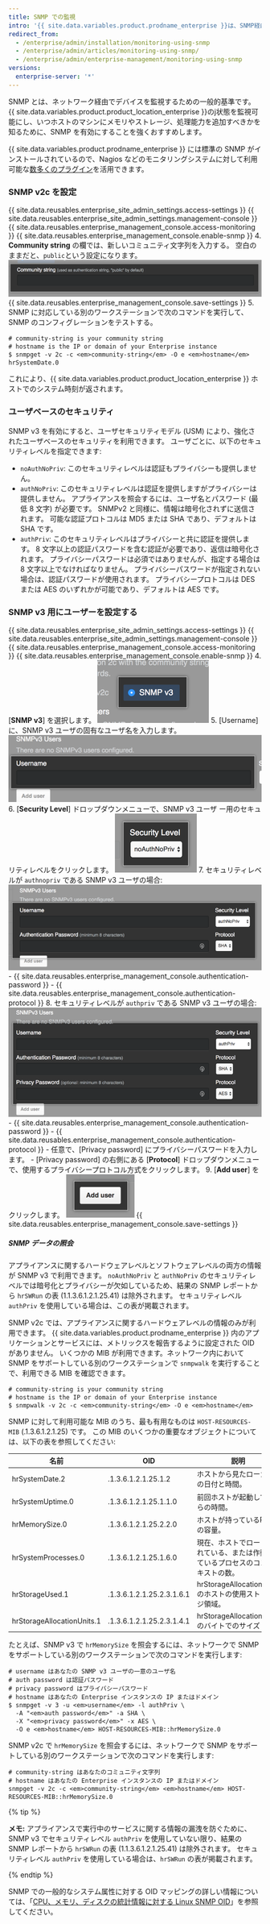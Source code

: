 ```yaml
---
title: SNMP での監視
intro: '{{ site.data.variables.product.prodname_enterprise }}は、SNMP経由でディスクの使用や CPU の使用率、メモリーの使用などのデータを提供します。'
redirect_from:
  - /enterprise/admin/installation/monitoring-using-snmp
  - /enterprise/admin/articles/monitoring-using-snmp/
  - /enterprise/admin/enterprise-management/monitoring-using-snmp
versions:
  enterprise-server: '*'
---
```


SNMP とは、ネットワーク経由でデバイスを監視するための一般的基準です。 {{ site.data.variables.product.product_location_enterprise }}のj状態を監視可能にし、いつホストのマシンにメモリやストレージ、処理能力を追加すべきかを知るために、SNMP を有効にすることを強くおすすめします。

{{ site.data.variables.product.prodname_enterprise }} には標準の SNMP がインストールされているので、Nagios などのモニタリングシステムに対して利用可能な[数多くのプラグイン](http://www.monitoring-plugins.org/doc/man/check_snmp.html)を活用できます。

### SNMP v2c を設定

{{ site.data.reusables.enterprise_site_admin_settings.access-settings }}
{{ site.data.reusables.enterprise_site_admin_settings.management-console }}
{{ site.data.reusables.enterprise_management_console.access-monitoring }}
{{ site.data.reusables.enterprise_management_console.enable-snmp }}
4. **Community string** の欄では、新しいコミュニティ文字列を入力する。 空白のままだと、`public`という設定になります。 ![コミュニティ文字列型を追加するためのフィールド](/assets/images/enterprise/management-console/community-string.png)
{{ site.data.reusables.enterprise_management_console.save-settings }}
5. SNMP に対応している別のワークステーションで次のコマンドを実行して、SNMP のコンフィグレーションをテストする。
  ```shell
  # community-string is your community string
  # hostname is the IP or domain of your Enterprise instance
  $ snmpget -v 2c -c <em>community-string</em> -O e <em>hostname</em> hrSystemDate.0
  ```

これにより、{{ site.data.variables.product.product_location_enterprise }} ホストでのシステム時刻が返されます。

### ユーザベースのセキュリティ

SNMP v3 を有効にすると、ユーザセキュリティモデル (USM) により、強化されたユーザベースのセキュリティを利用できます。 ユーザごとに、以下のセキュリティレベルを指定できます:
- `noAuthNoPriv`: このセキュリティレベルは認証もプライバシーも提供しません。
- `authNoPriv`: このセキュリティレベルは認証を提供しますがプライバシーは提供しません。 アプライアンスを照会するには、ユーザ名とパスワード (最低 8 文字) が必要です。 SNMPv2 と同様に、情報は暗号化されずに送信されます。 可能な認証プロトコルは MD5 または SHA であり、デフォルトは SHA です。
- `authPriv`: このセキュリティレベルはプライバシーと共に認証を提供します。 8 文字以上の認証パスワードを含む認証が必要であり、返信は暗号化されます。 プライバシーパスワードは必須ではありませんが、指定する場合は 8 文字以上でなければなりません。 プライバシーパスワードが指定されない場合は、認証パスワードが使用されます。 プライバシープロトコルは DES または AES のいずれかが可能であり、デフォルトは AES です。

### SNMP v3 用にユーザーを設定する

{{ site.data.reusables.enterprise_site_admin_settings.access-settings }}
{{ site.data.reusables.enterprise_site_admin_settings.management-console }}
{{ site.data.reusables.enterprise_management_console.access-monitoring }}
{{ site.data.reusables.enterprise_management_console.enable-snmp }}
4. [**SNMP v3**] を選択します。 ![SNMP v3 を有効化するボタン](/assets/images/enterprise/management-console/enable-snmpv3.png)
5. [Username] に、SNMP v3 ユーザの固有なユーザ名を入力します。 ![SNMP v3 ユーザ名を入力するためのフィールド](/assets/images/enterprise/management-console/snmpv3-username.png)
6. [**Security Level**] ドロップダウンメニューで、SNMP v3 ユーザ ー用のセキュリティレベルをクリックします。 ![SNMP v3 ユーザのセキュリティレベルを指定するためのドロップダウンメニュー](/assets/images/enterprise/management-console/snmpv3-securitylevel.png)
7. セキュリティレベルが `authnopriv` である SNMP v3 ユーザの場合: ![セキュリティレベル authnopriv の設定](/assets/images/enterprise/management-console/snmpv3-authnopriv.png)
    - {{ site.data.reusables.enterprise_management_console.authentication-password }}
    - {{ site.data.reusables.enterprise_management_console.authentication-protocol }}
8. セキュリティレベルが `authpriv` である SNMP v3 ユーザの場合: ![セキュリティレベル authpriv の設定](/assets/images/enterprise/management-console/snmpv3-authpriv.png)
    - {{ site.data.reusables.enterprise_management_console.authentication-password }}
    - {{ site.data.reusables.enterprise_management_console.authentication-protocol }}
    - 任意で、[Privacy password] にプライバシーパスワードを入力します。
    - [Privacy password] の右側にある [**Protocol**] ドロップダウンメニューで、使用するプライバシープロトコル方式をクリックします。
9. [**Add user**] をクリックします。 ![SNMP v3 ユーザを追加するボタン](/assets/images/enterprise/management-console/snmpv3-adduser.png)
{{ site.data.reusables.enterprise_management_console.save-settings }}

##### SNMP データの照会

アプライアンスに関するハードウェアレベルとソフトウェアレベルの両方の情報が SNMP v3 で利用できます。 `noAuthNoPriv` と `authNoPriv` のセキュリティレベルでは暗号化とプライバシーが欠如しているため、結果の SNMP レポートから `hrSWRun` の表 (1.1.3.6.1.2.1.25.41) は除外されます。 セキュリティレベル `authPriv` を使用している場合は、この表が掲載されます。

SNMP v2c では、アプライアンスに関するハードウェアレベルの情報のみが利用できます。 {{ site.data.variables.product.prodname_enterprise }} 内のアプリケーションとサービスには、メトリックスを報告するように設定された OID がありません。 いくつかの MIB が利用できます。ネットワーク内において SNMP をサポートしている別のワークステーションで `snmpwalk` を実行することで、利用できる MIB を確認できます。

```shell
# community-string is your community string
# hostname is the IP or domain of your Enterprise instance
$ snmpwalk -v 2c -c <em>community-string</em> -O e <em>hostname</em>
```

SNMP に対して利用可能な MIB のうち、最も有用なものは `HOST-RESOURCES-MIB` (.1.3.6.1.2.1.25) です。 この MIB のいくつかの重要なオブジェクトについては、以下の表を参照してください:

| 名前                         | OID                       | 説明                                       |
| -------------------------- | ------------------------- | ---------------------------------------- |
| hrSystemDate.2             | .1.3.6.1.2.1.25.1.2       | ホストから見たローカルの日付と時間。                       |
| hrSystemUptime.0           | .1.3.6.1.2.1.25.1.1.0     | 前回ホストが起動してからの時間。                         |
| hrMemorySize.0             | .1.3.6.1.2.1.25.2.2.0     | ホストが持っているRAMの容量。                         |
| hrSystemProcesses.0        | .1.3.6.1.2.1.25.1.6.0     | 現在、ホストでロードされている、または作動しているプロセスのコンテキストの数。  |
| hrStorageUsed.1            | .1.3.6.1.2.1.25.2.3.1.6.1 | hrStorageAllocationUnits のホストの使用ストレージ領域。 |
| hrStorageAllocationUnits.1 | .1.3.6.1.2.1.25.2.3.1.4.1 | hrStorageAllocationUnit のバイトでのサイズ        |

たとえば、SNMP v3 で `hrMemorySize` を照会するには、ネットワークで SNMP をサポートしている別のワークステーションで次のコマンドを実行します:
```shell
# username はあなたの SNMP v3 ユーザの一意のユーザ名
# auth password は認証パスワード
# privacy password はプライバシーパスワード
# hostname はあなたの Enterprise インスタンスの IP またはドメイン
$ snmpget -v 3 -u <em>username</em> -l authPriv \
  -A "<em>auth password</em>" -a SHA \
  -X "<em>privacy password</em>" -x AES \
  -O e <em>hostname</em> HOST-RESOURCES-MIB::hrMemorySize.0
```

SNMP v2c で `hrMemorySize` を照会するには、ネットワークで SNMP をサポートしている別のワークステーションで次のコマンドを実行します:
```shell
# community-string はあなたのコミュニティ文字列
# hostname はあなたの Enterprise インスタンスの IP またはドメイン
snmpget -v 2c -c <em>community-string</em> <em>hostname</em> HOST-RESOURCES-MIB::hrMemorySize.0
```

{% tip %}

**メモ:** アプライアンスで実行中のサービスに関する情報の漏洩を防ぐために、SNMP v3 でセキュリティレベル `authPriv` を使用していない限り、結果の SNMP レポートから `hrSWRun` の表 (1.1.3.6.1.2.1.25.41) は除外されます。 セキュリティレベル `authPriv` を使用している場合は、`hrSWRun` の表が掲載されます。

{% endtip %}

SNMP での一般的なシステム属性に対する OID マッピングの詳しい情報については、「[CPU、メモリ、ディスクの統計情報に対する Linux SNMP OID](http://www.linux-admins.net/2012/02/linux-snmp-oids-for-cpumemory-and-disk.html)」を参照してください。
